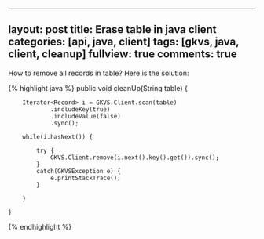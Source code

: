 
---
layout: post
title:  Erase table in java client
categories: [api, java, client]
tags: [gkvs, java, client, cleanup]
fullview: true
comments: true
---

How to remove all records in table?
Here is the solution:

{% highlight java %}
	public void cleanUp(String table) {
		
		Iterator<Record> i = GKVS.Client.scan(table)
				.includeKey(true)
				.includeValue(false)
				.sync();
		
		while(i.hasNext()) {
			
			try {
				GKVS.Client.remove(i.next().key().get()).sync();
			}
			catch(GKVSException e) {
				e.printStackTrace();
			}
			
		}
		
	}
  {% endhighlight %}
